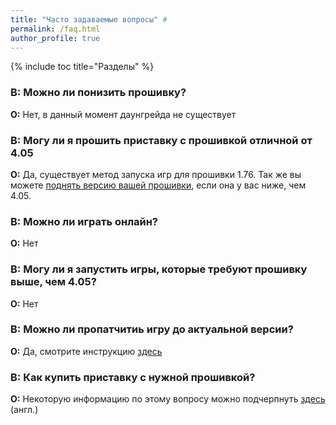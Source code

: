 ```yaml
---
title: "Часто задаваемые вопросы" #
permalink: /faq.html
author_profile: true
---
```


{% include toc title="Разделы" %}

### **В:** Можно ли понизить прошивку?
**О:** Нет, в данный момент даунгрейда не существует

### **В:** Могу ли я прошить приставку с прошивкой отличной от 4.05
**О:** Да, существует метод запуска игр для прошивки 1.76. Так же вы можете [поднять версию вашей прошивки](usb-update), если она у вас ниже, чем 4.05. 

### **В:** Можно ли играть онлайн?
**О:** Нет

### **В:** Могу ли я запустить игры, которые требуют прошивку выше, чем 4.05?
**О:** Нет

### **В:** Можно ли пропатчитиь игру до актуальной версии? 
**О:** Да, смотрите инструкцию [здесь](update-game)

### **В:** Как купить приставку с нужной прошивкой? 
**О:** Некоторую информацию по этому вопросу можно подчерпнуть [здесь](https://gbatemp.net/threads/suggestion-ps4-bundles-firmware-list.487337/) (англ.)